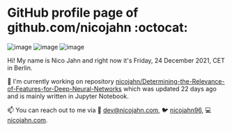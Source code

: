 # GitHub profile page of <!-- github -->github.com/nicojahn<!-- github --> :octocat:

![image](https://img.shields.io/badge/in%20progress%20since-aug.%201996-blue?style=flat) ![image](https://img.shields.io/badge/runs%20on-caffeine-brown?style=flat&logo=buy-me-a-coffee&logoColor=brown) ![image](https://img.shields.io/badge/homepage-blank-white?style=flat&?link=https://nicojahn.com&link=https://nicojahn.com)

Hi! My name is <!-- name -->Nico Jahn<!-- name --> and right now it's <!-- date -->Friday, 24 December 2021, CET<!-- date --> in <!-- city -->Berlin<!-- city -->.

🔭 I'm currently working on <!-- projects -->repository [nicojahn/Determining-the-Relevance-of-Features-for-Deep-Neural-Networks](https://github.com/nicojahn/Determining-the-Relevance-of-Features-for-Deep-Neural-Networks) which was updated 22 days ago and is mainly written in Jupyter Notebook<!-- projects -->.

📫 You can reach out to me via <!-- contact -->:email: dev@nicojahn.com, :bird: [nicojahn96](https://twitter.com/nicojahn96), :computer: [nicojahn.com](https://nicojahn.com)<!-- contact -->.
